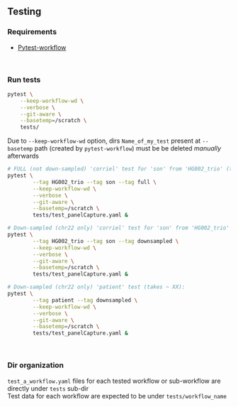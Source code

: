 ## Testing

### Requirements

- [Pytest-workflow](https://github.com/LUMC/pytest-workflow)

<br>

### Run tests

```bash
pytest \
	--keep-workflow-wd \
	--verbose \
	--git-aware \
	--basetemp=/scratch \
	tests/
```
Due to `--keep-workflow-wd` option, dirs `Name_of_my_test` present at `--basetemp` path (created by `pytest-workflow`) must be be deleted *manually* afterwards

```bash
# FULL (not down-sampled) 'corriel' test for 'son' from 'HG002_trio' (takes ~ 3.5h):
pytest \
        --tag HG002_trio --tag son --tag full \
        --keep-workflow-wd \
        --verbose \
        --git-aware \
        --basetemp=/scratch \
        tests/test_panelCapture.yaml &

# Down-sampled (chr22 only) 'corriel' test for 'son' from 'HG002_trio' (takes ~ XX):
pytest \
        --tag HG002_trio --tag son --tag downsampled \
        --keep-workflow-wd \
        --verbose \
        --git-aware \
        --basetemp=/scratch \
        tests/test_panelCapture.yaml &

# Down-sampled (chr22 only) 'patient' test (takes ~ XX):
pytest \
        --tag patient --tag downsampled \
        --keep-workflow-wd \
        --verbose \
        --git-aware \
        --basetemp=/scratch \
        tests/test_panelCapture.yaml &
```


<br>

### Dir organization

`test_a_workflow.yaml` files for each tested workflow or sub-workflow are directly under `tests` sub-dir<br>
Test data for each workflow are expected to be under `tests/workflow_name`
